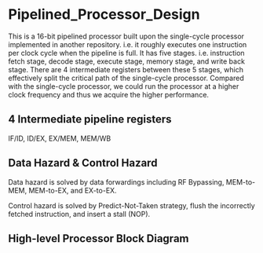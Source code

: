 ﻿# **Pipelined_Processor_Design**
This is a 16-bit pipelined processor built upon the single-cycle processor implemented in another repository. i.e. it roughly executes one instruction per clock cycle when the pipeline is full. It has five stages. i.e. instruction fetch stage, decode stage, execute stage, memory stage, and write back stage. There are 4 intermediate registers between these 5 stages, which effectively split the critical path of the single-cycle processor. Compared with the single-cycle processor, we could run the processor at a higher clock frequency and thus we acquire the higher performance.

## 4 Intermediate pipeline registers ##
IF/ID, ID/EX, EX/MEM, MEM/WB

## Data Hazard & Control Hazard
Data hazard is solved by data forwardings including RF Bypassing, MEM-to-MEM, MEM-to-EX, and EX-to-EX.

Control hazard is solved by Predict-Not-Taken strategy, flush the incorrectly fetched instruction, and insert a stall (NOP).

## High-level Processor Block Diagram

